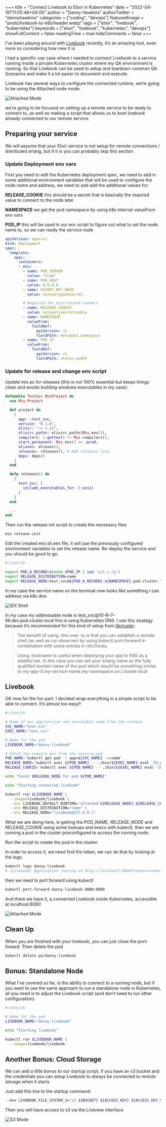 +++
title = "Connect Livebook to Elixir in Kubernetes"
date = "2022-04-19T11:05:46+04:00"
author = "Danny Hawkins"
authorTwitter = "dannyhawkins"
categories = ["coding", "devops"]
featuredImage = "posts/livebook-to-k8s/header.webp"
tags = ["elixir", "livebook", "kubernetes"]
keywords = ["elixir", "livebook", "kubernetes", "devops"]
showFullContent = false
readingTime = true
hideComments = false
+++

I’ve been playing around with [Livebook](https://livebook.dev/) recently, it’s an amazing tool, even more so considering how new it is.

I had a specific use case where I needed to connect Livebook to a service running inside a private Kubernetes cluster where my QA environment is running. So that Livebook can be used to setup and teardown common QA Scenarios and make it a lot easier to document and execute.

Livebook has several ways to configure the connected runtime, we’re going to be using the Attached node mode.

![Attached Mode](/posts/livebook-to-k8s/1.webp)

we’re going to be focused on setting up a remote service to be ready to connect to, as well as making a script that allows us to boot livebook already connected to our remote service.


## Preparing your service

We will assume that your Elixir service is not setup for remote connections / distributed erlang, but if it is you can probably skip this section.

### Update Deployment env vars

First you need to edit the Kubernetes deployment spec, we need to add in some additional environment variables that will be used to configure the node name and address, we need to add add the additional values for:

**RELEASE_COOKIE** this should be a secret that is basically the required value to connect to the node later

**NAMESPACE** we get the pod namespace by using k8s internal valueFrom env vars

**POD_IP** this will be used in our env script to figure out what to set the node name to, so we can ready the service node

```yaml
apiVersion: apps/v1
kind: Deployment
spec:
  template:
    spec:
      containers:
      - env:
        - name: PHX_SERVER
          value: "true"
        - name: PHX_HOST
          value: 0.0.0.0
        - name: SECRET_KEY_BASE
          value: notaverygoodsecret

        # Required for distributed connect
        - name: RELEASE_COOKIE
          value: notaverysecretcookie
        - name: NAMESPACE
          valueFrom:
            fieldRef:
              apiVersion: v1
              fieldPath: metadata.namespace
        - name: POD_IP
          valueFrom:
            fieldRef:
              apiVersion: v1
              fieldPath: status.podIP
```

### Update for release and change env script

Update mix.ex for releases (this is not 100% essential but keeps things clean and avoids building windows executables in my case):

```elixir
defmodule TestSvc.MixProject do
  use Mix.Project

  def project do
    [
      app: :test_svc,
      version: "0.1.0",
      elixir: "~> 1.12",
      elixirc_paths: elixirc_paths(Mix.env()),
      compilers: [:gettext] ++ Mix.compilers(),
      start_permanent: Mix.env() == :prod,
      aliases: aliases(),
      releases: releases(), # Add releases line
      deps: deps()
    ]
  end

  defp releases() do
    [
      test_svc: [
        include_executables_for: [:unix]
      ]
    ]
  end

  ...
end
```

Then run the release init script to create the necessary files

```bash
mix release.init
```

Edit the created env.sh.eex file, it will use the previously configured environment variables to set the release name. Re-deploy the service and you should be good to go.

```bash
#!/bin/sh

export POD_A_RECORD=$(echo $POD_IP | sed 's/\./-/g')
export RELEASE_DISTRIBUTION=name
export RELEASE_NODE=test_svc@${POD_A_RECORD}.${NAMESPACE}.pod.cluster.local
```

In my case the service name on the terminal now looks like something I can address via k8s dns:

![IEX Shell](/posts/livebook-to-k8s/iex.webp)

In my case my addressable node is test_svc@10–8–7–66.dev.pod.cluster.local this is using Kubernetes DNS. I use this strategy because it’s recommended for this kind of setup from [libcluster](https://hexdocs.pm/libcluster/Cluster.Strategy.Kubernetes.html#content):

> The benefit of using :dns over :ip is that you can establish a remote shell (as well as run observer) by using kubectl port-forward in combination with some entries in /etc/hosts.

> Using :hostname is useful when deploying your app to K8S as a stateful set. In this case you can set your erlang name as the fully qualified domain name of the pod which would be something similar to my-app-0.my-service-name.my-namespace.svc.cluster.local


## Livebook

OK now for the fun part. I decided wrap everything in a simple script to be able to connect. It’s almost too easy!!

```bash
#!/bin/sh

# Name of our app/service and executable name from the release
SVC_NAME="test-svc"
EXEC_NAME="test_svc"

# Name for the pod
LIVEBOOK_NAME="danny-livebook"

# Fetch the require env from the service pod
POD_NAME=`kubectl get pod -l app=${SVC_NAME} -o=name`
RELEASE_NODE=`kubectl exec ${POD_NAME} -- ./bin/${EXEC_NAME} eval 'IO.puts(System.get_env("RELEASE_NODE"))'`
RELEASE_COOKIE=`kubectl exec ${POD_NAME} -- ./bin/${EXEC_NAME} eval 'IO.puts(System.get_env("RELEASE_COOKIE"))'`

echo "Found $RELEASE_NODE for pod ${POD_NAME}"

echo "Starting connected livebook"

kubectl run $LIVEBOOK_NAME \
  --image=livebook/livebook \
  --env LIVEBOOK_DEFAULT_RUNTIME="attached:${RELEASE_NODE}:${RELEASE_COOKIE}" \
  --env RELEASE_DISTRIBUTION="name" \
  --env RELEASE_NODE="livebook@127.0.0.1"
```

What we are doing here, is getting the POD_NAME, RELEASE_NODE and RELEASE_COOKIE using some lookups and execs with kubectl, then we are running a pod in the cluster preconfigured to access the running node.

Run the script to create the pod in the cluster.

In order to access it, we need find the token, we can do that by looking at the logs:

```bash
kubectl logs danny-livebook
# [Livebook] Application running at http://localhost:8080?token=<tokenishere>
```

then we need to port forward using kubectl

```bash
kubectl port-forward danny-livebook 8080:8080
```

And there we have it, a connected Livebook inside Kubernetes, accessible at localhost:8080

![Attached Mode](/posts/livebook-to-k8s/2.webp)

## Clean Up

When you are finished with your livebook, you can just close the port-foward. Then delete the pod

```bash
kubectl delete po/danny-livebook
```

## Bonus: Standalone Node

What I’ve covered so far, is the ability to connect to a running node, but if you want to use the same approach to run a standalone node in Kubernetes, all you need is to adjust the Livebook script (and don’t need to run other configuration):

```bash
#!/bin/sh

# Name for the pod
LIVEBOOK_NAME="danny-livebook"

echo "Starting livebook"

kubectl run $LIVEBOOK_NAME \
  --image=livebook/livebook
```

## Another Bonus: Cloud Storage
We can add a little bonus to our startup script, if you have an s3 bucket and the credentials you can setup Livebook to always be connected to remote storage when it starts

Just add this line to the startup command:

```bash
--env LIVEBOOK_FILE_SYSTEM_1="s3 ${BUCKET} ${ACCESS_KEY} ${ACCESS_KEY_SECRET}" \
```

Then you will have access to s3 via the Liveview interface

![S3 Mode](/posts/livebook-to-k8s/3.webp)
